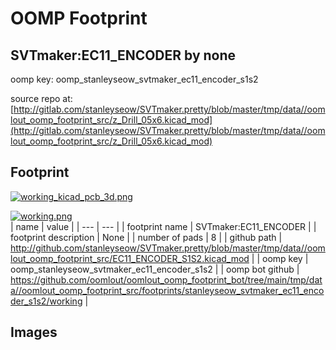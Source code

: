 # OOMP Footprint  
## SVTmaker:EC11_ENCODER  by none  
  
oomp key: oomp_stanleyseow_svtmaker_ec11_encoder_s1s2  
  
source repo at: [http://gitlab.com/stanleyseow/SVTmaker.pretty/blob/master/tmp/data//oomlout_oomp_footprint_src/z_Drill_05x6.kicad_mod](http://gitlab.com/stanleyseow/SVTmaker.pretty/blob/master/tmp/data//oomlout_oomp_footprint_src/z_Drill_05x6.kicad_mod)  
## Footprint  
  
[![working_kicad_pcb_3d.png](working_kicad_pcb_3d_600.png)](working_kicad_pcb_3d.png)  
  
[![working.png](working_600.png)](working.png)  
| name | value | 
| --- | --- | 
| footprint name | SVTmaker:EC11_ENCODER | 
| footprint description | None | 
| number of pads | 8 | 
| github path | http://github.com/stanleyseow/SVTmaker.pretty/blob/master/tmp/data//oomlout_oomp_footprint_src/EC11_ENCODER_S1S2.kicad_mod | 
| oomp key | oomp_stanleyseow_svtmaker_ec11_encoder_s1s2 | 
| oomp bot github | https://github.com/oomlout/oomlout_oomp_footprint_bot/tree/main/tmp/data//oomlout_oomp_footprint_src/footprints/stanleyseow_svtmaker_ec11_encoder_s1s2/working | 
## Images  
